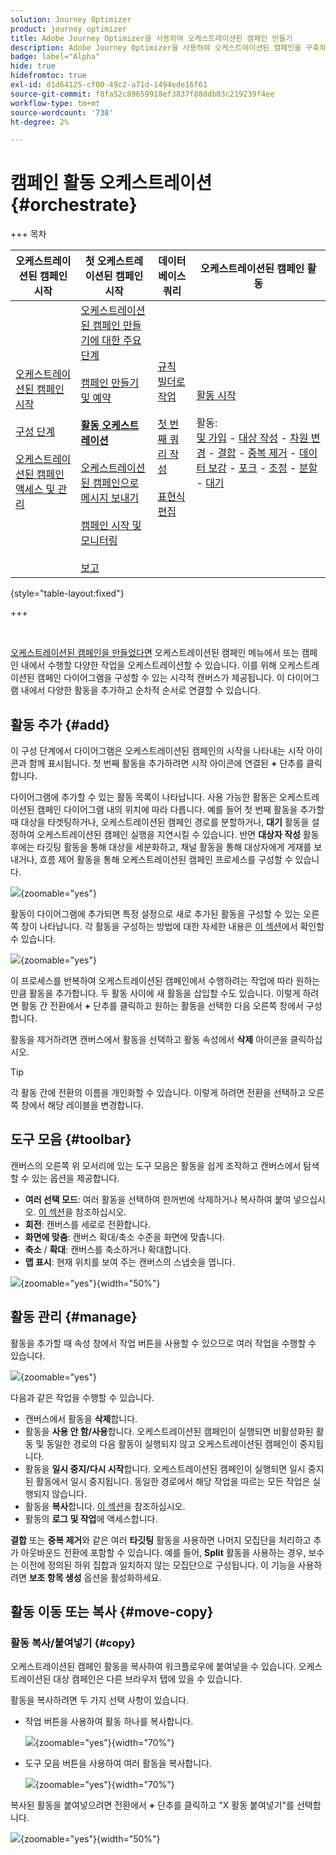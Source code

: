 ```yaml
---
solution: Journey Optimizer
product: journey optimizer
title: Adobe Journey Optimizer을 사용하여 오케스트레이션된 캠페인 만들기
description: Adobe Journey Optimizer을 사용하여 오케스트레이션된 캠페인을 구축하는 방법 알아보기
badge: label="Alpha"
hide: true
hidefromtoc: true
exl-id: d1d64125-cf00-49c2-a71d-1494ede16f61
source-git-commit: f8fa52c89659918ef3837f88ddb03c219239f4ee
workflow-type: tm+mt
source-wordcount: '738'
ht-degree: 2%

---
```


# 캠페인 활동 오케스트레이션 {#orchestrate}

+++ 목차

| 오케스트레이션된 캠페인 시작 | 첫 오케스트레이션된 캠페인 시작 | 데이터베이스 쿼리 | 오케스트레이션된 캠페인 활동 |
|---|---|---|---|
| [오케스트레이션된 캠페인 시작](gs-orchestrated-campaigns.md)<br/><br/>[구성 단계](configuration-steps.md)<br/><br/>[오케스트레이션된 캠페인 액세스 및 관리](access-manage-orchestrated-campaigns.md) | [오케스트레이션된 캠페인 만들기에 대한 주요 단계](gs-campaign-creation.md)<br/><br/>[캠페인 만들기 및 예약](create-orchestrated-campaign.md)<br/><br/><b>[활동 오케스트레이션](orchestrate-activities.md)</b><br/><br/>[오케스트레이션된 캠페인으로 메시지 보내기](send-messages.md)<br/><br/>[캠페인 시작 및 모니터링](start-monitor-campaigns.md)<br/><br/>[보고](reporting-campaigns.md) | [규칙 빌더로 작업](orchestrated-rule-builder.md)<br/><br/>[첫 번째 쿼리 작성](build-query.md)<br/><br/>[표현식 편집](edit-expressions.md) | [활동 시작](activities/about-activities.md)<br/><br/>활동:<br/>[및 가입](activities/and-join.md) - [대상 작성](activities/build-audience.md) - [차원 변경](activities/change-dimension.md) - [결합](activities/combine.md) - [중복 제거](activities/deduplication.md) - [데이터 보강](activities/enrichment.md) - [포크](activities/fork.md) - [조정](activities/reconciliation.md) - [분할](activities/split.md) - [대기](activities/wait.md) |

{style="table-layout:fixed"}

+++

<br/>

[오케스트레이션된 캠페인을 만들었다면](gs-campaign-creation.md) 오케스트레이션된 캠페인 메뉴에서 또는 캠페인 내에서 수행할 다양한 작업을 오케스트레이션할 수 있습니다. 이를 위해 오케스트레이션된 캠페인 다이어그램을 구성할 수 있는 시각적 캔버스가 제공됩니다. 이 다이어그램 내에서 다양한 활동을 추가하고 순차적 순서로 연결할 수 있습니다.

## 활동 추가 {#add}

이 구성 단계에서 다이어그램은 오케스트레이션된 캠페인의 시작을 나타내는 시작 아이콘과 함께 표시됩니다. 첫 번째 활동을 추가하려면 시작 아이콘에 연결된 **+** 단추를 클릭합니다.

다이어그램에 추가할 수 있는 활동 목록이 나타납니다. 사용 가능한 활동은 오케스트레이션된 캠페인 다이어그램 내의 위치에 따라 다릅니다. 예를 들어 첫 번째 활동을 추가할 때 대상을 타겟팅하거나, 오케스트레이션된 캠페인 경로를 분할하거나, **대기** 활동을 설정하여 오케스트레이션된 캠페인 실행을 지연시킬 수 있습니다. 반면 **대상자 작성** 활동 후에는 타깃팅 활동을 통해 대상을 세분화하고, 채널 활동을 통해 대상자에게 게재를 보내거나, 흐름 제어 활동을 통해 오케스트레이션된 캠페인 프로세스를 구성할 수 있습니다.

![](assets/orchestrated-start.png){zoomable="yes"}

활동이 다이어그램에 추가되면 특정 설정으로 새로 추가된 활동을 구성할 수 있는 오른쪽 창이 나타납니다. 각 활동을 구성하는 방법에 대한 자세한 내용은 [이 섹션](activities/about-activities.md)에서 확인할 수 있습니다.

![](assets/orchestrated-configure-activities.png){zoomable="yes"}

이 프로세스를 반복하여 오케스트레이션된 캠페인에서 수행하려는 작업에 따라 원하는 만큼 활동을 추가합니다. 두 활동 사이에 새 활동을 삽입할 수도 있습니다. 이렇게 하려면 활동 간 전환에서 **+** 단추를 클릭하고 원하는 활동을 선택한 다음 오른쪽 창에서 구성합니다.

활동을 제거하려면 캔버스에서 활동을 선택하고 활동 속성에서 **삭제** 아이콘을 클릭하십시오.

>[!TIP]
>
>각 활동 간에 전환의 이름을 개인화할 수 있습니다. 이렇게 하려면 전환을 선택하고 오른쪽 창에서 해당 레이블을 변경합니다.

## 도구 모음 {#toolbar}

캔버스의 오른쪽 위 모서리에 있는 도구 모음은 활동을 쉽게 조작하고 캔버스에서 탐색할 수 있는 옵션을 제공합니다.

* **여러 선택 모드**: 여러 활동을 선택하여 한꺼번에 삭제하거나 복사하여 붙여 넣으십시오. [이 섹션](#copy)을 참조하십시오.
* **회전**: 캔버스를 세로로 전환합니다.
* **화면에 맞춤**: 캔버스 확대/축소 수준을 화면에 맞춥니다.
* **축소** / **확대**: 캔버스를 축소하거나 확대합니다.
* **맵 표시**: 현재 위치를 보여 주는 캔버스의 스냅숏을 엽니다.

![](assets/orchestrated-toolbar.png){zoomable="yes"}{width="50%"}

## 활동 관리 {#manage}

활동을 추가할 때 속성 창에서 작업 버튼을 사용할 수 있으므로 여러 작업을 수행할 수 있습니다.

![](assets/activity-action.png){zoomable="yes"}

다음과 같은 작업을 수행할 수 있습니다.

* 캔버스에서 활동을 **삭제**&#x200B;합니다.
* 활동을 **사용 안 함/사용**&#x200B;합니다. 오케스트레이션된 캠페인이 실행되면 비활성화된 활동 및 동일한 경로의 다음 활동이 실행되지 않고 오케스트레이션된 캠페인이 중지됩니다.
* 활동을 **일시 중지/다시 시작**&#x200B;합니다. 오케스트레이션된 캠페인이 실행되면 일시 중지된 활동에서 일시 중지됩니다. 동일한 경로에서 해당 작업을 따르는 모든 작업은 실행되지 않습니다.
* 활동을 **복사**&#x200B;합니다. [이 섹션](#copy)을 참조하십시오.
* 활동의 **로그 및 작업**&#x200B;에 액세스합니다.

**결합** 또는 **중복 제거**&#x200B;와 같은 여러 **타깃팅** 활동을 사용하면 나머지 모집단을 처리하고 추가 아웃바운드 전환에 포함할 수 있습니다. 예를 들어, **Split** 활동을 사용하는 경우, 보수는 이전에 정의된 하위 집합과 일치하지 않는 모집단으로 구성됩니다. 이 기능을 사용하려면 **보조 항목 생성** 옵션을 활성화하세요.

## 활동 이동 또는 복사 {#move-copy}

### 활동 복사/붙여넣기 {#copy}

오케스트레이션된 캠페인 활동을 복사하여 워크플로우에 붙여넣을 수 있습니다. 오케스트레이션된 대상 캠페인은 다른 브라우저 탭에 있을 수 있습니다.

활동을 복사하려면 두 가지 선택 사항이 있습니다.

* 작업 버튼을 사용하여 활동 하나를 복사합니다.

  ![](assets/orchestrated-copy-1.png){zoomable="yes"}{width="70%"}

* 도구 모음 버튼을 사용하여 여러 활동을 복사합니다.

  ![](assets/orchestrated-copy-2.png){zoomable="yes"}{width="70%"}

복사된 활동을 붙여넣으려면 전환에서 **+** 단추를 클릭하고 &quot;X 활동 붙여넣기&quot;를 선택합니다.

![](assets/orchestrated-copy-3.png){zoomable="yes"}{width="50%"}

<!--
### Move activities and their child nodes {#move}

Journey Optimizer allows you to move an activity, along with the entire content of its child nodes (including all transitions and activities within it) to the end of another transition within the same orchestrated campaign.

This process disconnects the activity and everything in its outbound transition from the initial location, moving it to the new target transition.

To move an activity:

1. Select the activity you wish to move.
1. In the activity's properties pane, click the **Move** button.
1. Select the transition where you want to place the activity and its outbound transition, then confirm.

![](assets/activity-move.png)


## Execution options {#execution}

All activities allow you to manage their execution options. Select an activity and click on the **Execution options** button. This lets you define the activity's execution mode and behavior in case of errors.

![](assets/workflow-execution-options.png){zoomable="yes"}{width="70%"}


### Properties

The **Execution** field allows you to define the action to be carried out when the task is started.

The **Maximum execution duration** field allows you to specify a duration such as "30s" or "1h". If the activity is not finished after the duration specified has been elapsed, an alert is triggered. This has no impact on how the orchestrated campaign functions.

The **Time zone** field allows you to select the time zone of the activity. Adobe Journey Optimizer allows you to manage the time differences between multiple countries on the same instance. The setting applied is configured when the instance is created.

**The Affinity** field allows you to force an orchestrated campaign or an orchestrated campaign activity to execute on a particular machine. To do this, you must specify one or several affinities for the orchestrated campaign or activity in question.

The **Behavior** field allows you to define the procedure to follow if asynchronous tasks are used.

### Error management

The **In case of error** field allows you to specify the action to be carried out should the activity encounter an error.

### Initialization script

The **Initialization script** lets you initialize variables or modify activity properties. Click the **Edit code** button and type the snippet of code to execute. The script is called when the activity executes. 

## Example {#example}

Here is an orchestrated campaign example designed to send an email to all customers (other than VIP customers) with an email who are interested in coffee machines.

![](assets/workflow-example.png){zoomable="yes"}{zoomable="yes"}

To achieve this, activities below have been added:

* A **[!UICONTROL Fork]** activity that divides the orchestrated campaign into three paths (one for each set of customer),
* **[!UICONTROL Build audience]** activities to target the three sets of customers:

    * Customers with an email,
    * Customers belonging to the pre-existing "Interrested in Coffee Machine(s)" audience,
    * Customers belonging to the pre-existing "VIP ro reward" audience.

* A **[!UICONTROL Combine]** activity that groups together customers with an email and those interested in coffee machines,
* A **[!UICONTROL Combine]** activity that excludes VIP customers,
* An **[!UICONTROL Email delivery]** activity that sends an email to the resulting customers. 

Once you have completed the orchestrated campaign, add en **[!UICONTROL End]** activity at the end of the diagram. This activity allow you to visually mark the end of a workflow and has no functional impact.

After successfully designing the orchestrated campaign diagram, you can execute the orchestrated campaign and track the progress of its various tasks. [Learn how to start an orchestrated campaign and monitor its execution](start-monitor-campaigns.md)
-->